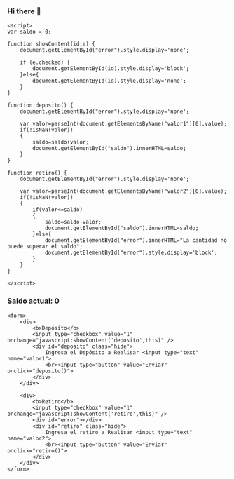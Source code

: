 ### Hi there 👋

<!--
**Andresbank/Andresbank** is a ✨ _special_ ✨ repository because its `README.md` (this file) appears on your GitHub profile.

Here are some ideas to get you started:

- 🔭 I’m currently working on ...
- 🌱 I’m currently learning ...
- 👯 I’m looking to collaborate on ...
- 🤔 I’m looking for help with ...
- 💬 Ask me about ...
- 📫 How to reach me: ...
- 😄 Pronouns: ...
- ⚡ Fun fact: ...
-->
<!DOCTYPE html>
<html>
 
<head>
	<style>
	.hide {display: none;}
	form>div {margin-top:20px;}
	input[type=text] {text-align:right;}
	#error {display: none;color:Red;}
	</style>
 
	<script>
	var saldo = 0;
 
	function showContent(id,e) {
		document.getElementById("error").style.display='none';
 
		if (e.checked) {
			document.getElementById(id).style.display='block';
		}else{
			document.getElementById(id).style.display='none';
		}
	}
 
	function deposito() {
		document.getElementById("error").style.display='none';
 
		var valor=parseInt(document.getElementsByName("valor1")[0].value);
		if(!isNaN(valor))
		{
			saldo=saldo+valor;
			document.getElementById("saldo").innerHTML=saldo;
		}
	}
 
	function retiro() {
		document.getElementById("error").style.display='none';
 
		var valor=parseInt(document.getElementsByName("valor2")[0].value);
		if(!isNaN(valor))
		{
			if(valor<=saldo)
			{
				saldo=saldo-valor;
				document.getElementById("saldo").innerHTML=saldo;
			}else{
				document.getElementById("error").innerHTML="La cantidad no puede superar el saldo";
				document.getElementById("error").style.display='block';
			}
		}
	}
 
	</script>
 
</head>
 
<body>
	<h3>Saldo actual: <span id="saldo">0</span></h3>
 
	<form>
		<div>
			<b>Depósito</b>
			<input type="checkbox" value="1" onchange="javascript:showContent('deposito',this)" />
			<div id="deposito" class="hide">
				Ingresa el Depósito a Realisar <input type="text" name="valor1">
				<br><input type="button" value="Enviar" onclick="deposito()">
			</div>
		</div>
 
		<div>
			<b>Retiro</b>
			<input type="checkbox" value="1" onchange="javascript:showContent('retiro',this)" />
			<div id="error"></div>
			<div id="retiro" class="hide">
				Ingresa el retiro a Realisar <input type="text" name="valor2">
				<br><input type="button" value="Enviar" onclick="retiro()">
			</div>
		</div>
	</form>
 
</body>
</html>
